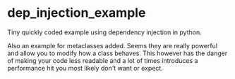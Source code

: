 # dep_injection_example

Tiny quickly coded example using dependency injection in python.

Also an example for metaclasses added. Seems they are really powerful and allow you to modify how a class behaves.
This however has the danger of making your code less readable and a lot of times introduces a performance hit you most likely
don't want or expect.
